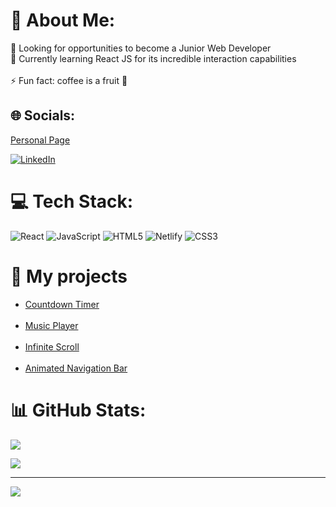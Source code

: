 # 💫 About Me:
🤝 Looking for opportunities to become a Junior Web Developer<br>🌱 Currently learning React JS for its incredible interaction capabilities<br><br>⚡ Fun fact: coffee is a fruit 🍒


## 🌐 Socials:
<a href = "https://gracjangutowski.com/">Personal Page</a>

[![LinkedIn](https://img.shields.io/badge/LinkedIn-%230077B5.svg?logo=linkedin&logoColor=white)](https://linkedin.com/in/gracjan-gutowski-82147318b/) 

# 💻 Tech Stack:
![React](https://img.shields.io/badge/react-%2320232a.svg?style=plastic&logo=react&logoColor=%2361DAFB) ![JavaScript](https://img.shields.io/badge/javascript-%23323330.svg?style=plastic&logo=javascript&logoColor=%23F7DF1E) ![HTML5](https://img.shields.io/badge/html5-%23E34F26.svg?style=plastic&logo=html5&logoColor=white) ![Netlify](https://img.shields.io/badge/netlify-%23000000.svg?style=plastic&logo=netlify&logoColor=#00C7B7) ![CSS3](https://img.shields.io/badge/css3-%231572B6.svg?style=plastic&logo=css3&logoColor=white) 

# 🔨 My projects
<ul>
  <li><a href = "https://gracek-g.github.io/countdown/">Countdown Timer</a></li>
  <br>
  <li><a href = "https://gracek-g.github.io/music-player/">Music Player</a></li>
  <br>
  <li><a href = "https://gracek-g.github.io/infinity-scroll-study/">Infinite Scroll</a></li>
  <br>
  <li><a href = "https://gracek-g.github.io/Animated-navigation-bar/">Animated Navigation Bar</a></li>
</ul>

# 📊 GitHub Stats:
![](https://github-readme-stats.vercel.app/api?username=Gracek-G&theme=highcontrast&hide_border=false&include_all_commits=false&count_private=false)<br/>
<!-- ![](https://github-readme-streak-stats.herokuapp.com/?user=Gracek-G&theme=highcontrast&hide_border=false)<br/> -->
![](https://github-readme-stats.vercel.app/api/top-langs/?username=Gracek-G&theme=highcontrast&hide_border=false&include_all_commits=false&count_private=false&layout=compact)

---
[![](https://visitcount.itsvg.in/api?id=Gracek-G&icon=0&color=12)](https://visitcount.itsvg.in)

<!-- Proudly created with GPRM ( https://gprm.itsvg.in ) -->
